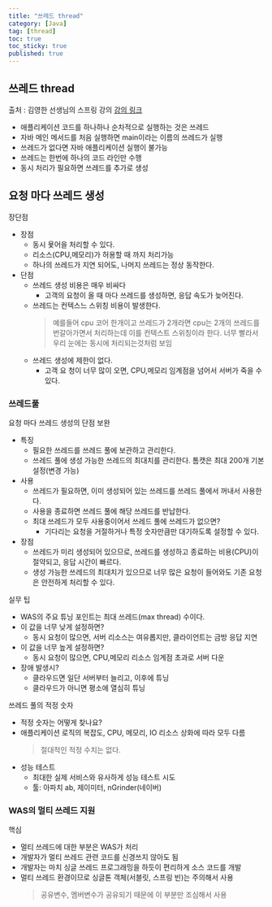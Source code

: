```yaml
---
title: "쓰레드 thread"
category: [Java]
tag: [thread]
toc: true
toc_sticky: true
published: true
---
```

## 쓰레드 thread
출처 : 김영한 선생님의 스프링 강의
[강의 링크](https://www.inflearn.com/course/lecture?courseSlug=%EC%8A%A4%ED%94%84%EB%A7%81-mvc-1&unitId=71162)

- 애플리케이션 코드를 하나하나 순차적으로 실행하는 것은 쓰레드
- 자바 메인 메서드를 처음 실행하면 main이라는 이름의 쓰레드가 실행
- 쓰레드가 없다면 자바 애플리케이션 실행이 불가능
- 쓰레드는 한번에 하나의 코드 라인만 수행
- 동시 처리가 필요하면 쓰레드를 추가로 생성


## 요청 마다 쓰레드 생성

장단점

- 장점
  - 동시 욫어을 처리할 수 있다.
  - 리소스(CPU,메모리)가 허용할 때 까지 처리가능
  - 하나의 쓰레드가 지연 되어도, 나머지 쓰레드는 정상 동작한다.
- 단점
  - 쓰레드 생성 비용은 매우 비싸다
    - 고객의 요청이 올 때 마다 쓰레드를 생성하면, 응답 속도가 늦어진다.
  - 쓰레드는 컨텍스느 스위칭 비용이 발생한다.
    > 예를들어 cpu 코어 한개이고 쓰레드가 2개라면 cpu는 2개의 쓰레드를 번갈아가면서 처리하는데 이를 컨텍스트 스위칭이라 한다. 너무 빨라서 우리 눈에는 동시에 처리되는것처럼 보임
  - 쓰레드 생성에 제한이 없다.
    - 고객 요 청이 너무 많이 오면, CPU,메모리 임계점을 넘어서 서버가 죽을 수 있다.
    

### 쓰레드풀

요청 마다 쓰레드 생성의 단점 보완

- 특징
  - 필요한 쓰레드를 쓰레드 풀에 보관하고 관리한다.
  - 쓰레드 풀에 생성 가능한 쓰레드의 최대치를 관리한다. 톰캣은 최대 200개 기본 설정(변경 가능)
- 사용
  - 쓰레드가 필요하면,  이미 생성되어 있는 쓰레드를 쓰레드 풀에서 꺼내서 사용한다.
  - 사용을 종료하면 쓰레드 풀에 해당 쓰레드를 반납한다.
  - 최대 쓰레드가 모두 사용중이어서 쓰레드 풀에 쓰레드가 없으면?
    - 기다리는 요청을 거절하거나 특정 숫자만큼만 대기하도록 설정할 수 있다.
- 장점
  - 쓰레드가 미리 생성되어 있으므로, 쓰레드를 생성하고 종료하는 비용(CPU)이 절약되고, 응답 시간이 빠르다.
  - 생성 가능한 쓰레드의 최대치가 있으므로 너무 많은 요청이 들어와도 기존 요청은 안전하게 처리할 수 있다.

실무 팁

- WAS의 주요 튜닝 포인트는 최대 쓰레드(max thread) 수이다.
- 이 값을 너무 낮게 설정하면?
  - 동시 요청이 많으면, 서버 리소스는 여유롭지만, 클라이언트는 금방 응답 지연
- 이 값을 너무 높게 설정하면?
  - 동시 요청이 많으면, CPU,메모리 리소스 임계점 초과로 서버 다운
- 장애 발생시?
  - 클라우드면 일단 서버부터 늘리고, 이후에 튜닝
  - 클라우드가 아니면 평소에 열심히 튜닝

쓰레드 풀의 적정 숫자

- 적정 숫자는 어떻게 찾나요?
- 애플리케이션 로직의 복잡도, CPU, 메모리, IO 리소스 상화에 따라 모두 다름
    > 절대적인 적정 수치는 없다.
- 성능 테스트
  - 최대한 실제 서비스와 유사하게 성능 테스트 시도
  - 툴: 아파치 ab, 제이미터, nGrinder(네이버)

### WAS의 멀티 쓰레드 지원

핵심

- 멀티 쓰레드에 대한 부분은 WAS가 처리
- 개발자가 멀티 쓰레드 관련 코드를 신경쓰지 않아도 됨
- 개발자는 마치 싱글 쓰레드 프로그래밍을 하듯이 편리하게 소스 코드를 개발
- 멀티 쓰레드 환경이므로 싱글톤 객체(서블릿, 스프링 빈)는 주의해서 사용
    > 공유변수, 멤버변수가 공유되기 때문에 이 부분만 조심해서 사용


